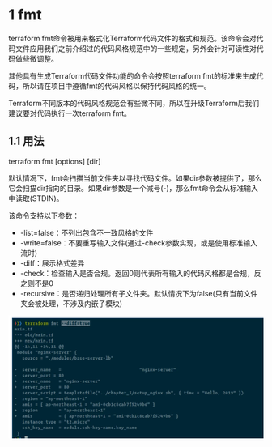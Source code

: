 
# 1 fmt

terraform fmt命令被用来格式化Terraform代码文件的格式和规范。该命令会对代码文件应用我们之前介绍过的代码风格规范中的一些规定，另外会针对可读性对代码做些微调整。

其他具有生成Terraform代码文件功能的命令会按照terraform fmt的标准来生成代码，所以请在项目中遵循fmt的代码风格以保持代码风格的统一。

Terraform不同版本的代码风格规范会有些微不同，所以在升级Terraform后我们建议要对代码执行一次terraform fmt。

## 1.1 用法

terraform fmt [options] [dir]

默认情况下，fmt会扫描当前文件夹以寻找代码文件。如果dir参数被提供了，那么它会扫描dir指向的目录。如果dir参数是一个减号(-)，那么fmt命令会从标准输入中读取(STDIN)。

该命令支持以下参数：
- -list=false：不列出包含不一致风格的文件
- -write=false：不要重写输入文件(通过-check参数实现，或是使用标准输入流时)
- -diff：展示格式差异 
- -check：检查输入是否合规。返回0则代表所有输入的代码风格都是合规，反之则不是0
- -recursive：是否递归处理所有子文件夹。默认情况下为false(只有当前文件夹会被处理，不涉及内嵌子模块)

![](image/Pasted%20image%2020231118171652.png)